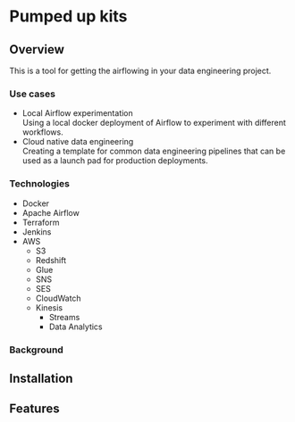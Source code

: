 Pumped up kits
==============
Overview
--------
This is a tool for getting the airflowing in your data engineering project.
### Use cases
- Local Airflow experimentation  
Using a local docker deployment of Airflow to experiment with different workflows.
- Cloud native data engineering  
Creating a template for common data engineering pipelines that can be used as a launch pad for production deployments.

### Technologies
- Docker
- Apache Airflow
- Terraform
- Jenkins
- AWS
    - S3
    - Redshift
    - Glue
    - SNS
    - SES
    - CloudWatch
    - Kinesis
        - Streams
        - Data Analytics

### Background

Installation
------------

Features
--------

